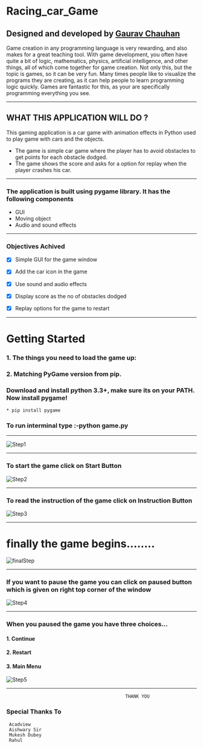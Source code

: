 # Racing_car_Game  

## Designed and developed by [Gaurav Chauhan](https://github.com/gaurav-210)

Game creation in any programming language is very rewarding, and also makes for a great teaching tool. With game development, you often have quite a bit of logic, mathematics, physics, artificial intelligence, and other things, all of which come together for game creation. Not only this, but the topic is games, so it can be very fun. Many times people like to visualize the programs they are creating, as it can help people to learn programming logic quickly. Games are fantastic for this, as your are specifically programming everything you see.

--------------------------------------------------------------------------------------
## WHAT THIS APPLICATION WILL DO ?
   This gaming application is a car game with animation effects in Python used to play game with cars and the objects.

* The game is simple car game where the player has to avoid obstacles to get points for each obstacle dodged.
* The game shows the score and asks for a option for replay when the player crashes his car.

-----------------------------------------------------------------------------------------
### The application is built using pygame library. It has the following components
* GUI
* Moving object
* Audio and sound effects

---------------------------------------------------------------------------------------------
### Objectives Achived
- [x] Simple GUI for the game window
- [x] Add the car icon in the game
- [x] Use sound and audio effects
- [x] Display score as the no of obstacles dodged
- [x] Replay options for the game to restart


----------------------------------------------------------------------------------------------------------
# Getting Started
### 1. The things you need to load the game up:
### 2. Matching PyGame version from pip.
### Download and install python 3.3+, make sure its on your PATH. Now install pygame!

    * pip install pygame                              

### To run interminal type :-python game.py

------------------------------------------------------------------------------------------------------

![Step1](images/start.PNG)

--------------------------------------------------------------------------------------------------------

### To start the game click on Start Button

![Step2](images/second.PNG) 

----------------------------------------------------------------------------------------------------------


### To read the instruction of the game click on Instruction Button

![Step3](images/instruction.PNG) 

--------------------------------------------------------------------------------------------------------

# finally the game begins........

![finalStep](images/pause.PNG) 



--------------------------------------------------------------------------------------------

### If you want to pause the game you can click on paused button which is given on right top corner of the window  



![Step4](images/pause_2.PNG)

----------------------------------------------------------------------------------------------------- 

### When you paused the game you have three choices...

#### 1. Continue
#### 2. Restart 
#### 3. Main Menu


![Step5](images/paused.PNG)

------------------------------------------------------------------------------------------




                                                THANK YOU

### Special Thanks To 
     Acadview
     Aishwary Sir
     Mukesh Dubey
     Rahul 





